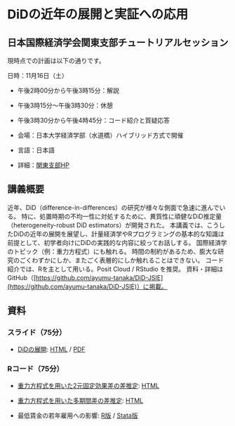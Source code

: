 # DiDの近年の展開と実証への応用

## 日本国際経済学会関東支部チュートリアルセッション


現時点での計画は以下の通りです。

日時：11月16日（土）

- 午後2時00分から午後3時15分：解説
- 午後3時15分〜午後3時30分：休憩
- 午後3時30分から午後4時45分：コード紹介と質疑応答

- 会場：日本大学経済学部（水道橋）ハイブリッド方式で開催
- 言語：日本語
- 詳細：[関東支部HP](https://www.jsie.jp/kanto/news/915/)

   
## 講義概要

<!--

応用の分野では、計量理論的な根拠なく、DiD（difference-in-differences）の様々な技法が用いられてきた。
近年、TWFEモデル（two-way fixed effects model）をはじめとするDiDの慣例的な使用に対する批判と新しい手法の開発が急速に進んでいる。
その際たるものが、TWFEモデル（two-way fixed effects model）である。
ここ5年ほどの間に、TWFEモデルをはじめとするDiDの慣例的な使用に対する批判と新しいDiD推定法の開発が急速に進んでいる。
現在では、処置時期に不均一性がある場合、TWFEモデルによる推定値が信頼できないことに幅広い合意が得られている。
処置時期の不均一性に対処するために、多くの新しい有望なDiD（difference-in-differences）推定量が開発されている。
-->


近年、DiD（difference-in-differences）の研究が様々な側面で急速に進んでいる。
特に、処置時期の不均一性に対処するために、異質性に頑健なDiD推定量（heterogeneity-robust DiD estimators）が開発された。
本講義では、こうしたDiDの近年の展開を展望し、計量経済学やRプログラミングの基本的な知識は前提として、初学者向けにDiDの実践的な内容に絞ってお話しする。
国際経済学のトピック（例：重力方程式）にも触れる。
時間の制約があるため、膨大な研究のごくわずかにしか、またごく表層的にしか触れることはできない。
コード紹介では、Rを主として用いる。Posit Cloud / RStudio を推奨。
資料・詳細はGitHub（[https://github.com/ayumu-tanaka/DiD-JSIE](https://github.com/ayumu-tanaka/DiD-JSIE)）に掲載。


## 資料

### スライド（75分）

- [DiDの展開](https://rpubs.com/ayumuR/Roth2023survey_short): [HTML](https://ayumu-tanaka.github.io/DiD-JSIE/DiD_notes02_Roth2023survey_short.html) / [PDF](DiD_notes02_Roth2023survey_short.pdf)

<!--
  - [Pedro Sant'Anna氏による解説動画](https://youtu.be/Jyat3OZLyRc?si=RXkz6Ma0POrOeu6w)
-->

### Rコード（75分）


- [重力方程式を用いた2元固定効果差の差推定](https://rpubs.com/ayumuR/gravity_fixest_twfe): [HTML](https://ayumu-tanaka.github.io/DiD-JSIE/gravity_fixest_twfe.html)

- [重力方程式を用いた多期間差の差推定](https://rpubs.com/ayumuR/gravity_fixest_es): [HTML](https://ayumu-tanaka.github.io/DiD-JSIE/gravity_fixest_es.html)

<!--  重力方程式を用いた時差あり差の差推定 -->

- 最低賃金の若年雇用への影響: [R版](https://rpubs.com/ayumuR/DiD-Wage) / [Stata版](https://rpubs.com/ayumuR/DiD-Stata-Wage)

